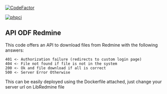 [![CodeFactor](https://www.codefactor.io/repository/github/laanito/redmine_file_api/badge/master)](https://www.codefactor.io/repository/github/laanito/redmine_file_api/overview/master)

[![phpci](http://cipulsia.pulsia.es/build-status/image/6)](http://cipulsia.pulsia.es/build-status/view/6)


## API ODF Redmine

This code offers an API to download files from Redmine with the following answers:

    401 <- Authorization failure (redirects to custom login page)
    404 <- File not found if file is not in the system
    200 <- Ok and file download if all is correct
    500 <- Server Error Otherwise 
    
This can be easily deployed using the Dockerfile attached, just change your server url on LibRedmine file